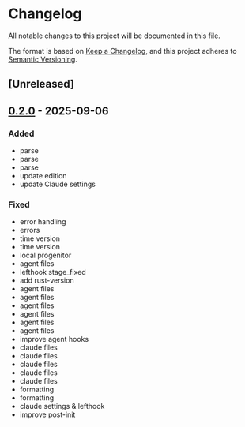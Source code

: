 # Changelog

All notable changes to this project will be documented in this file.

The format is based on [Keep a Changelog](https://keepachangelog.com/en/1.0.0/),
and this project adheres to [Semantic Versioning](https://semver.org/spec/v2.0.0.html).

## [Unreleased]

## [0.2.0](https://github.com/DenisGorbachev/coda-api/compare/v0.1.0...v0.2.0) - 2025-09-06

### Added

- parse
- parse
- parse
- update edition
- update Claude settings

### Fixed

- error handling
- errors
- time version
- time version
- local progenitor
- agent files
- lefthook stage_fixed
- add rust-version
- agent files
- agent files
- agent files
- agent files
- agent files
- agent files
- improve agent hooks
- claude files
- claude files
- claude files
- claude files
- claude files
- formatting
- formatting
- claude settings & lefthook
- improve post-init

